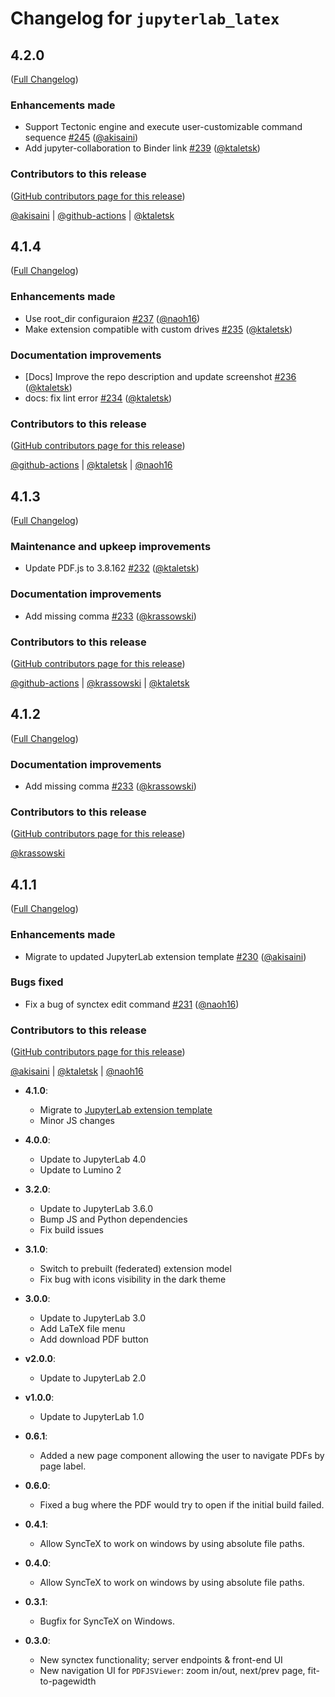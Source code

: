 # Changelog for `jupyterlab_latex`

<!-- <START NEW CHANGELOG ENTRY> -->

## 4.2.0

([Full Changelog](https://github.com/jupyterlab/jupyterlab-latex/compare/v4.1.4...47eae1d1ee0e1ac16d23709b4f5b1653e5249f83))

### Enhancements made

- Support Tectonic engine and execute user-customizable command sequence [#245](https://github.com/jupyterlab/jupyterlab-latex/pull/245) ([@akisaini](https://github.com/akisaini))
- Add jupyter-collaboration to Binder link [#239](https://github.com/jupyterlab/jupyterlab-latex/pull/239) ([@ktaletsk](https://github.com/ktaletsk))

### Contributors to this release

([GitHub contributors page for this release](https://github.com/jupyterlab/jupyterlab-latex/graphs/contributors?from=2024-09-10&to=2024-09-27&type=c))

[@akisaini](https://github.com/search?q=repo%3Ajupyterlab%2Fjupyterlab-latex+involves%3Aakisaini+updated%3A2024-09-10..2024-09-27&type=Issues) | [@github-actions](https://github.com/search?q=repo%3Ajupyterlab%2Fjupyterlab-latex+involves%3Agithub-actions+updated%3A2024-09-10..2024-09-27&type=Issues) | [@ktaletsk](https://github.com/search?q=repo%3Ajupyterlab%2Fjupyterlab-latex+involves%3Aktaletsk+updated%3A2024-09-10..2024-09-27&type=Issues)

<!-- <END NEW CHANGELOG ENTRY> -->

## 4.1.4

([Full Changelog](https://github.com/jupyterlab/jupyterlab-latex/compare/v4.1.3...c3d3d8e0ed1c8c69105a8bbc0d48858c6203af67))

### Enhancements made

- Use root_dir configuraion [#237](https://github.com/jupyterlab/jupyterlab-latex/pull/237) ([@naoh16](https://github.com/naoh16))
- Make extension compatible with custom drives [#235](https://github.com/jupyterlab/jupyterlab-latex/pull/235) ([@ktaletsk](https://github.com/ktaletsk))

### Documentation improvements

- \[Docs\] Improve the repo description and update screenshot [#236](https://github.com/jupyterlab/jupyterlab-latex/pull/236) ([@ktaletsk](https://github.com/ktaletsk))
- docs: fix lint error [#234](https://github.com/jupyterlab/jupyterlab-latex/pull/234) ([@ktaletsk](https://github.com/ktaletsk))

### Contributors to this release

([GitHub contributors page for this release](https://github.com/jupyterlab/jupyterlab-latex/graphs/contributors?from=2024-09-05&to=2024-09-09&type=c))

[@github-actions](https://github.com/search?q=repo%3Ajupyterlab%2Fjupyterlab-latex+involves%3Agithub-actions+updated%3A2024-09-05..2024-09-09&type=Issues) | [@ktaletsk](https://github.com/search?q=repo%3Ajupyterlab%2Fjupyterlab-latex+involves%3Aktaletsk+updated%3A2024-09-05..2024-09-09&type=Issues) | [@naoh16](https://github.com/search?q=repo%3Ajupyterlab%2Fjupyterlab-latex+involves%3Anaoh16+updated%3A2024-09-05..2024-09-09&type=Issues)

## 4.1.3

([Full Changelog](https://github.com/jupyterlab/jupyterlab-latex/compare/v4.1.1...3e490aa42608c5170c36b5dd8e641045b3cb9818))

### Maintenance and upkeep improvements

- Update PDF.js to 3.8.162 [#232](https://github.com/jupyterlab/jupyterlab-latex/pull/232) ([@ktaletsk](https://github.com/ktaletsk))

### Documentation improvements

- Add missing comma [#233](https://github.com/jupyterlab/jupyterlab-latex/pull/233) ([@krassowski](https://github.com/krassowski))

### Contributors to this release

([GitHub contributors page for this release](https://github.com/jupyterlab/jupyterlab-latex/graphs/contributors?from=2024-09-05&to=2024-09-05&type=c))

[@github-actions](https://github.com/search?q=repo%3Ajupyterlab%2Fjupyterlab-latex+involves%3Agithub-actions+updated%3A2024-09-05..2024-09-05&type=Issues) | [@krassowski](https://github.com/search?q=repo%3Ajupyterlab%2Fjupyterlab-latex+involves%3Akrassowski+updated%3A2024-09-05..2024-09-05&type=Issues) | [@ktaletsk](https://github.com/search?q=repo%3Ajupyterlab%2Fjupyterlab-latex+involves%3Aktaletsk+updated%3A2024-09-05..2024-09-05&type=Issues)

## 4.1.2

([Full Changelog](https://github.com/jupyterlab/jupyterlab-latex/compare/v4.1.1...9bf16578ab7763e62ea0ca055d7ec4584440ddef))

### Documentation improvements

- Add missing comma [#233](https://github.com/jupyterlab/jupyterlab-latex/pull/233) ([@krassowski](https://github.com/krassowski))

### Contributors to this release

([GitHub contributors page for this release](https://github.com/jupyterlab/jupyterlab-latex/graphs/contributors?from=2024-09-05&to=2024-09-05&type=c))

[@krassowski](https://github.com/search?q=repo%3Ajupyterlab%2Fjupyterlab-latex+involves%3Akrassowski+updated%3A2024-09-05..2024-09-05&type=Issues)

## 4.1.1

([Full Changelog](https://github.com/jupyterlab/jupyterlab-latex/compare/v4.1.0...5a48105d5e859338fc596266620727b240fb62af))

### Enhancements made

- Migrate to updated JupyterLab extension template [#230](https://github.com/jupyterlab/jupyterlab-latex/pull/230) ([@akisaini](https://github.com/akisaini))

### Bugs fixed

- Fix a bug of synctex edit command [#231](https://github.com/jupyterlab/jupyterlab-latex/pull/231) ([@naoh16](https://github.com/naoh16))

### Contributors to this release

([GitHub contributors page for this release](https://github.com/jupyterlab/jupyterlab-latex/graphs/contributors?from=2024-08-30&to=2024-09-04&type=c))

[@akisaini](https://github.com/search?q=repo%3Ajupyterlab%2Fjupyterlab-latex+involves%3Aakisaini+updated%3A2024-08-30..2024-09-04&type=Issues) | [@ktaletsk](https://github.com/search?q=repo%3Ajupyterlab%2Fjupyterlab-latex+involves%3Aktaletsk+updated%3A2024-08-30..2024-09-04&type=Issues) | [@naoh16](https://github.com/search?q=repo%3Ajupyterlab%2Fjupyterlab-latex+involves%3Anaoh16+updated%3A2024-08-30..2024-09-04&type=Issues)

- **4.1.0**:

  - Migrate to [JupyterLab extension template](https://github.com/jupyterlab/extension-template)
  - Minor JS changes

- **4.0.0**:

  - Update to JupyterLab 4.0
  - Update to Lumino 2

- **3.2.0**:

  - Update to JupyterLab 3.6.0
  - Bump JS and Python dependencies
  - Fix build issues

* **3.1.0**:

  - Switch to prebuilt (federated) extension model
  - Fix bug with icons visibility in the dark theme

* **3.0.0**:

  - Update to JupyterLab 3.0
  - Add LaTeX file menu
  - Add download PDF button

* **v2.0.0**:

  - Update to JupyterLab 2.0

* **v1.0.0**:

  - Update to JupyterLab 1.0

* **0.6.1**:

  - Added a new page component allowing the user to navigate PDFs by page label.

* **0.6.0**:

  - Fixed a bug where the PDF would try to open if the initial build failed.

* **0.4.1**:

  - Allow SyncTeX to work on windows by using absolute file paths.

* **0.4.0**:

  - Allow SyncTeX to work on windows by using absolute file paths.

* **0.3.1**:

  - Bugfix for SyncTeX on Windows.

* **0.3.0**:
  - New synctex functionality; server endpoints & front-end UI
  - New navigation UI for `PDFJSViewer`: zoom in/out, next/prev page, fit-to-pagewidth

